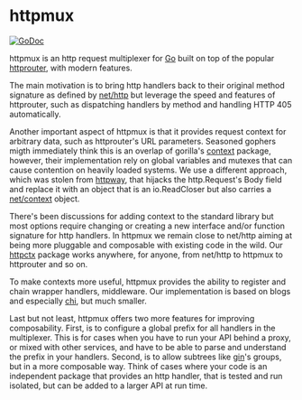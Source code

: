 # httpmux

[![GoDoc](https://godoc.org/github.com/go-web/httpmux?status.svg)](http://godoc.org/github.com/go-web/httpmux)

httpmux is an http request multiplexer for [Go](https://golang.org) built
on top of the popular [httprouter](https://github.com/julienschmidt/httprouter),
with modern features.

The main motivation is to bring http handlers back to their original
method signature as defined by [net/http](https://golang.org/pkg/net/http/)
but leverage the speed and features of httprouter, such as dispatching
handlers by method and handling HTTP 405 automatically.

Another important aspect of httpmux is that it provides request context
for arbitrary data, such as httprouter's URL parameters. Seasoned gophers
migth immediately think this is an overlap of gorilla's
[context](https://github.com/gorilla/context) package, however, their
implementation rely on global variables and mutexes that can cause
contention on heavily loaded systems. We use a different approach, which
was stolen from [httpway](https://github.com/corneldamian/httpway), that
hijacks the http.Request's Body field and replace it with an object that
is an io.ReadCloser but also carries a [net/context](https://godoc.org/golang.org/x/net/context)
object.

There's been discussions for adding context to the standard library but
most options require changing or creating a new interface and/or
function signature for http handlers. In httpmux we remain close to
net/http aiming at being more pluggable and composable with existing
code in the wild. Our [httpctx](https://github.com/go-web/httpctx)
package works anywhere, for anyone, from net/http to httpmux to httprouter
and so on.

To make contexts more useful, httpmux provides the ability to register and
chain wrapper handlers, middleware. Our implementation is based on blogs
and especially [chi](https://github.com/pressly/chi), but much smaller.

Last but not least, httpmux offers two more features for improving
composability. First, is to configure a global prefix for all handlers
in the multiplexer. This is for cases when you have to run your API
behind a proxy, or mixed with other services, and have to be able to
parse and understand the prefix in your handlers. Second, is to allow
subtrees like [gin](https://github.com/gin-gonic/gin)'s groups, but
in a more composable way. Think of cases where your code is an independent
package that provides an http handler, that is tested and run isolated,
but can be added to a larger API at run time.
